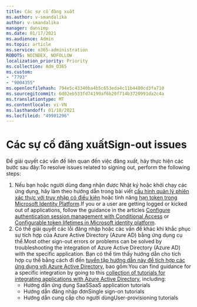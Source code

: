 ```yaml
---
title: Các sự cố đăng xuất
ms.author: v-smandalika
author: v-smandalika
manager: dansimp
ms.date: 01/17/2021
ms.audience: Admin
ms.topic: article
ms.service: o365-administration
ROBOTS: NOINDEX, NOFOLLOW
localization_priority: Priority
ms.collection: Adm_O365
ms.custom:
- "7793"
- "9004355"
ms.openlocfilehash: 794e5c43340ba4b5c653eda4c11b4480cd3fa710
ms.sourcegitcommit: 6d02eb533fd74199af6b20f714b3720991da2c4a
ms.translationtype: MT
ms.contentlocale: vi-VN
ms.lasthandoff: 01/18/2021
ms.locfileid: "49901296"
---
```

# <a name="sign-out-issues"></a><span data-ttu-id="f7929-102">Các sự cố đăng xuất</span><span class="sxs-lookup"><span data-stu-id="f7929-102">Sign-out issues</span></span>

<span data-ttu-id="f7929-103">Để giải quyết các vấn đề liên quan đến việc đăng xuất, hãy thực hiện các bước sau đây:</span><span class="sxs-lookup"><span data-stu-id="f7929-103">To resolve issues related to signing out, perform the following steps:</span></span>

1. <span data-ttu-id="f7929-104">Nếu bạn hoặc người dùng đang nhận được Nhật ký hoặc khởi chạy các ứng dụng, hãy làm theo hướng dẫn trong bài viết [cấu hình quản lý phiên xác thực với truy nhập có điều kiện](https://docs.microsoft.com/azure/active-directory/conditional-access/howto-conditional-access-session-lifetime) hoặc tính năng [hạn token trong Microsoft Identity Platform](https://docs.microsoft.com/azure/active-directory/develop/active-directory-configurable-token-lifetimes).</span><span class="sxs-lookup"><span data-stu-id="f7929-104">If you or a user are getting logged or kicked out of applications, follow the guidance in the articles [Configure authentication session management with Conditional Access](https://docs.microsoft.com/azure/active-directory/conditional-access/howto-conditional-access-session-lifetime) or [Configurable token lifetimes in Microsoft identity platform](https://docs.microsoft.com/azure/active-directory/develop/active-directory-configurable-token-lifetimes).</span></span>
2. <span data-ttu-id="f7929-105">Có thể giải quyết các lỗi đăng nhập hoặc các vấn đề khác khi khắc phục sự tích hợp của Azure Active Directory (Azure AD) bằng ứng dụng cụ thể.</span><span class="sxs-lookup"><span data-stu-id="f7929-105">Most other sign-out errors or problems can be solved by troubleshooting the integration of Azure Active Directory (Azure AD) with the specific application.</span></span> <span data-ttu-id="f7929-106">Bạn có thể tìm thấy hướng dẫn cho tích hợp cụ thể bằng cách đi đến [tuyển tập hướng dẫn này để tích hợp các ứng dụng với Azure Active Directory](https://docs.microsoft.com/azure/active-directory/saas-apps/tutorial-list), bao gồm:</span><span class="sxs-lookup"><span data-stu-id="f7929-106">You can find guidance for a specific integration by going to this [collection of tutorials for integrating applications with Azure Active Directory](https://docs.microsoft.com/azure/active-directory/saas-apps/tutorial-list), including:</span></span>
    - <span data-ttu-id="f7929-107">Hướng dẫn ứng dụng SaaS</span><span class="sxs-lookup"><span data-stu-id="f7929-107">SaaS application tutorials</span></span>
    - <span data-ttu-id="f7929-108">Hướng dẫn đăng nhập đơn</span><span class="sxs-lookup"><span data-stu-id="f7929-108">Single sign-on tutorials</span></span>
    - <span data-ttu-id="f7929-109">Hướng dẫn cung cấp cho người dùng</span><span class="sxs-lookup"><span data-stu-id="f7929-109">User-provisioning tutorials</span></span>